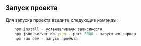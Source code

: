 ## Запуск проекта

Для запуска проекта введите следующие команды:


```js
    npm install - устанавливаем зависимости
    npx json-server db.json --port 5000 - запускаем сервер
    npm run dev - запуск проекта
```